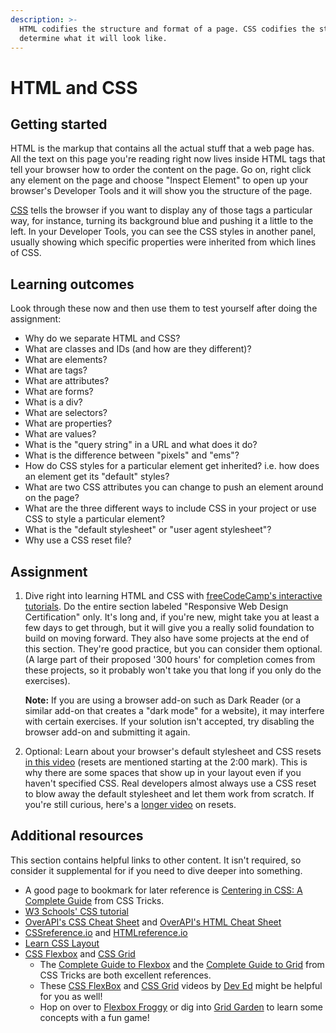 ```yaml
---
description: >-
  HTML codifies the structure and format of a page. CSS codifies the style to
  determine what it will look like.
---
```


# HTML and CSS

## Getting started

HTML is the markup that contains all the actual stuff that a web page has. All the text on this page you're reading right now lives inside HTML tags that tell your browser how to order the content on the page. Go on, right click any element on the page and choose "Inspect Element" to open up your browser's Developer Tools and it will show you the structure of the page.

[CSS](https://skillcrush.com/2012/04/03/css/) tells the browser if you want to display any of those tags a particular way, for instance, turning its background blue and pushing it a little to the left. In your Developer Tools, you can see the CSS styles in another panel, usually showing which specific properties were inherited from which lines of CSS.

## Learning outcomes

Look through these now and then use them to test yourself after doing the assignment:

* Why do we separate HTML and CSS?
* What are classes and IDs \(and how are they different\)?
* What are elements?
* What are tags?
* What are attributes?
* What are forms?
* What is a div?
* What are selectors?
* What are properties?
* What are values?
* What is the "query string" in a URL and what does it do?
* What is the difference between "pixels" and "ems"?
* How do CSS styles for a particular element get inherited?  i.e. how does an element get its "default" styles?
* What are two CSS attributes you can change to push an element around on the page?
* What are the three different ways to include CSS in your project or use CSS to style a particular element?
* What is the "default stylesheet" or "user agent stylesheet"?
* Why use a CSS reset file?

## Assignment

1. Dive right into learning HTML and CSS with [freeCodeCamp's interactive tutorials](https://www.freecodecamp.org/learn). Do the entire section labeled "Responsive Web Design Certification" only. It's long and, if you're new, might take you at least a few days to get through, but it will give you a really solid foundation to build on moving forward. They also have some projects at the end of this section. They're good practice, but you can consider them optional. \(A large part of their proposed '300 hours' for completion comes from these projects, so it probably won't take you that long if you only do the exercises\).

   **Note:** If you are using a browser add-on such as Dark Reader \(or a similar add-on that creates a "dark mode" for a website\), it may interfere with certain exercises. If your solution isn't accepted, try disabling the browser add-on and submitting it again.

2. Optional: Learn about your browser's default stylesheet and CSS resets [in this video](https://www.youtube.com/watch?v=14Vb6tZCjEY) \(resets are mentioned starting at the 2:00 mark\). This is why there are some spaces that show up in your layout even if you haven't specified CSS. Real developers almost always use a CSS reset to blow away the default stylesheet and let them work from scratch. If you're still curious, here's a [longer video](https://www.youtube.com/watch?v=HqRFPLP7Ffs) on resets.

## Additional resources

This section contains helpful links to other content. It isn't required, so consider it supplemental for if you need to dive deeper into something.

* A good page to bookmark for later reference is [Centering in CSS: A Complete Guide](https://css-tricks.com/centering-css-complete-guide/) from CSS Tricks.
* [W3 Schools' CSS tutorial](https://www.w3schools.com/css/)
* [OverAPI's CSS Cheat Sheet](https://overapi.com/css) and [OverAPI's HTML Cheat Sheet](https://overapi.com/html)
* [CSSreference.io](https://cssreference.io/) and [HTMLreference.io](https://htmlreference.io)
* [Learn CSS Layout](https://learnlayout.com/)
* [CSS Flexbox](https://flexbox.io/) and [CSS Grid](https://cssgrid.io/)
  * The [Complete Guide to Flexbox](https://css-tricks.com/snippets/css/a-guide-to-flexbox/) and the [Complete Guide to Grid](https://css-tricks.com/snippets/css/complete-guide-grid/) from CSS Tricks are both excellent references.
  * These [CSS FlexBox](https://youtu.be/FTlczfR82mQ) and [CSS Grid](https://youtu.be/EFafSYg-PkI) videos by [Dev Ed](https://www.youtube.com/channel/UClb90NQQcskPUGDIXsQEz5Q) might be helpful for you as well!
  * Hop on over to [Flexbox Froggy](https://flexboxfroggy.com/) or dig into [Grid Garden](https://cssgridgarden.com/) to learn some concepts with a fun game!

